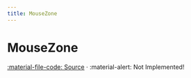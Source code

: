 ```yaml
---
title: MouseZone
---
```


# MouseZone
[:material-file-code: Source](https://github.com/habetuz/GameSense/blob/main/MouseZone.cs) · :material-alert: Not Implemented!